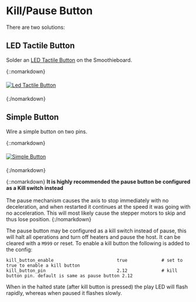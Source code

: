 
# Kill/Pause Button

There are two solutions:

## LED Tactile Button

Solder an [LED Tactile Button](https://www.sparkfun.com/products/10442) on the Smoothieboard.

{::nomarkdown}
<a href="/images/led-tactile-button.png">
  <img src="/images/led-tactile-button.png" alt="Led Tactile Button" style="display:block;margin:20px auto;min-width:640px;max-width:100%;height:auto;"/>
</a>
{:/nomarkdown}

## Simple Button

Wire a simple button on two pins.

{::nomarkdown}
<a href="/images/simple-button.png">
  <img src="/images/simple-button.png" alt="Simple Button" style="display:block;margin:20px auto;min-width:640px;max-width:100%;height:auto;"/>
</a>
{:/nomarkdown}

{::nomarkdown}
<sl-alert variant="danger" open>
  <sl-icon slot="icon" name="exclamation-octagon"></sl-icon>
  <strong>It is highly recommended the pause button be configured as a Kill switch instead</strong><br><br>
  The pause mechanism causes the axis to stop immediately with no deceleration, and when restarted it continues at the speed it was going with no acceleration. This will most likely cause the stepper motors to skip and thus lose position.
</sl-alert>
{:/nomarkdown}

The pause button may be configured as a kill switch instead of pause, this will halt all operations and turn off heaters and pause the host. It can be cleared with a `M999` or reset. To enable a kill button the following is added to the config:

```plaintext
kill_button_enable                        true             # set to true to enable a kill button
kill_button_pin                           2.12             # kill button pin. default is same as pause button 2.12
```

When in the halted state (after kill button is pressed) the play LED will flash rapidly, whereas when paused it flashes slowly.
